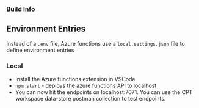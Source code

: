 ### Build Info

## Environment Entries

Instead of a `.env` file, Azure functions use a `local.settings.json` file to define environment entries

### Local

* Install the Azure functions extension in VSCode
* `npm start` - deploys the azure functions API to localhost
* You can now hit the endpoints on localhost:7071. You can use the CPT workspace data-store postman collection to test endpoints.
